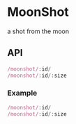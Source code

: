 # MoonShot
a shot from the moon

## API
```javascript
/moonshot/:id/ 
/moonshot/:id/:size
```
### Example
```javascript
/moonshot/:id/ 
/moonshot/:id/:size
```